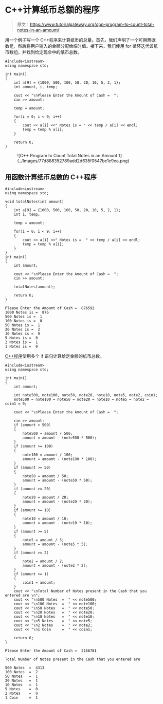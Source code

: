 # C++计算纸币总额的程序

> 原文：<https://www.tutorialgateway.org/cpp-program-to-count-total-notes-in-an-amount/>

用一个例子写一个 C++程序来计算纸币的总量。首先，我们声明了一个可用票据数组，然后将用户输入的金额分配给临时值。接下来，我们使用 for 循环迭代该纸币数组，并找到给定现金中的纸币总数。

```
#include<iostream>
using namespace std;

int main()
{
	int a[9] = {1000, 500, 100, 50, 20, 10, 5, 2, 1};
	int amount, i, temp;

	cout << "\nPlease Enter the Amount of Cash =  ";
	cin >> amount;

	temp = amount;

	for(i = 0; i < 9; i++)
  	{
		cout << a[i] <<" Notes is = " << temp / a[i] << endl;
		temp = temp % a[i];
  	}

 	return 0;
}
```

<figure class="wp-block-image size-large">![C++ Program to Count Total Notes in an Amount 1](../Images/77d888352789add2d635f0547bc1c9ea.png)</figure>

## 用函数计算纸币总数的 C++程序

```
#include<iostream>
using namespace std;

void totalNotes(int amount)
{
	int a[9] = {1000, 500, 100, 50, 20, 10, 5, 2, 1};
	int i, temp;

	temp = amount;

	for(i = 0; i < 9; i++)
  	{
		cout << a[i] <<" Notes is =  " << temp / a[i] << endl;
		temp = temp % a[i];
  	}
}
int main()
{
	int amount;

	cout << "\nPlease Enter the Amount of Cash =  ";
	cin >> amount;

	totalNotes(amount);

 	return 0;
}
```

```
Please Enter the Amount of Cash =  876592
1000 Notes is =  876
500 Notes is =  1
100 Notes is =  0
50 Notes is =  1
20 Notes is =  2
10 Notes is =  0
5 Notes is =  0
2 Notes is =  1
1 Notes is =  0
```

[C++程序](https://www.tutorialgateway.org/cpp-programs/)使用多个 If 语句计算给定金额的纸币总数。

```
#include<iostream>
using namespace std;

int main()
{
    int amount;

	int note500, note100, note50, note20, note10, note5, note2, coin1;
	note500 = note100 = note50 = note20 = note10 = note5 = note2 = coin1 = 0; 	

	cout << "\nPlease Enter the Amount of Cash =  ";

	cin >> amount;
  	if (amount > 500)
	{
  		note500 = amount / 500;
  		amount = amount - (note500 * 500);	
  	} 
	if (amount >= 100)  	
	{
  		note100 = amount / 100;
  		amount = amount - (note100 * 100);	
  	}
	if (amount >= 50)  	
	{
  		note50 = amount / 50;
  		amount = amount - (note50 * 50);	
  	} 
	if (amount >= 20)  	
	{
  		note20 = amount / 20;
  		amount = amount - (note20 * 20); 	
  	} 
	if (amount >= 10)  	
	{
  		note10 = amount / 10;
  		amount = amount - (note10 * 10); 	
  	} 
	if (amount >= 5)  	
	{
  		note5 = amount / 5;
  		amount = amount - (note5 * 5); 	
  	} 
	if (amount >= 2)  	
	{
  		note2 = amount / 2;
  		amount = amount - (note2 * 2); 	
  	} 
	if (amount >= 1)  	
	{
	   	coin1 = amount;
	}
	cout << "\nTotal Number of Notes present in the Cash that you entered are \n";
	cout << "\n500 Notes  =  " << note500; 
	cout << "\n100 Notes  =  " << note100; 
	cout << "\n50 Notes   =  " << note50; 
	cout << "\n20 Notes   =  " << note20; 
	cout << "\n10 Notes   =  " << note10; 
	cout << "\n5 Notes    =  " << note5; 
	cout << "\n2 Notes    =  " << note2; 
	cout << "\n1 Coin     =  " << coin1; 

 	return 0;
}
```

```
Please Enter the Amount of Cash =  2156781

Total Number of Notes present in the Cash that you entered are 

500 Notes  =  4313
100 Notes  =  2
50 Notes   =  1
20 Notes   =  1
10 Notes   =  1
5 Notes    =  0
2 Notes    =  0
1 Coin     =  1
```